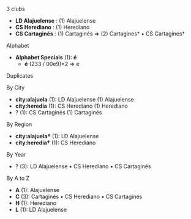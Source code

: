 3 clubs

- **LD Alajuelense** : (1) Alajuelense
- **CS Herediano** : (1) Herediano
- **CS Cartaginés** : (1) Cartaginés => (2) Cartagines† • CS Cartagines†




Alphabet

- **Alphabet Specials** (1):  **é** 
  - **é** (233 / 00e9)×2 => e




Duplicates





By City

- **city:alajuela** (1): LD Alajuelense  (1) Alajuelense
- **city:heredia** (1): CS Herediano  (1) Herediano
- ? (1): CS Cartaginés  (1) Cartaginés




By Region

- **city:alajuela†** (1):   LD Alajuelense
- **city:heredia†** (1):   CS Herediano




By Year

- ? (3):   LD Alajuelense • CS Herediano • CS Cartaginés






By A to Z

- **A** (1): Alajuelense
- **C** (3): Cartaginés • CS Herediano • CS Cartaginés
- **H** (1): Herediano
- **L** (1): LD Alajuelense




